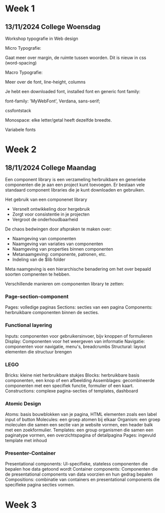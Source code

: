 # Week 1

## 13/11/2024 College Woensdag

Workshop typografie in Web design

Micro Typografie:

Gaat meer over margin, de ruimte tussen woorden. Dit is nieuw in css (word-spacing)

Macro Typografie:

Meer over de font, line-height, columns

Je hebt een downloaded font, installed font en generic font family:

font-family: 'MyWebFont', Verdana, sans-serif;

cssfontstack

Monospace: elke letter/getal heeft dezelfde breedte.

Variabele fonts 

# Week 2

## 18/11/2024 College Maandag

Een component library is een verzameling herbruikbare en generieke componenten die je aan een project kunt toevoegen. Er bestaan vele standaard component libraries die je kunt downloaden en gebruiken.

Het gebruik van een componenet library 
- Versnelt ontwikkeling door hergebruik
- Zorgt voor consistentie in je projecten
- Vergroot de onderhoudbaarheid


De chaos bedwingen door afspraken te maken over:

- Naamgeving van componenten
- Naamgeving van variaties van componenten
- Naamgeving van properties binnen componenten
- Metanaamgeving: componente, patronen, etc.
- Indeling van de $lib folder

Meta naamgeving is een hierarchische benadering om het over bepaald soorten compnenten te hebben. 

Verschillende manieren om componenten library te zetten:

### Page-section-component

Pages: volledige paginas
Sections: secties van een pagina
Components: herbruikbare componenten binnen de secties.

### Functional layering 

Inputs: componenten voor gebruikersinvoer, bijv knoppen of formulieren
Display: Componenten voor het weergeven van informatie
Navigatie: componenten voor navigatie, menu's, breadcrumbs 
Structural: layout elementen die structuur brengen

### LEGO

Bricks: kleine niet herbruikbare stukjes
Blocks: herbruikbare basis componenten, een knop of een afbeelding
Assemblages: gecombineerde componenten met een specifiek functie, formulier of een kaart.
Constructions: complexe pagina-secties of templates, dashboard

### Atomic Design

Atoms: basis bouwblokken van je pagina, HTML elementen zoals een label input of button
Molecules: een groep atomen bij elkaar
Organism: een groep moleculen die samen een sectie van je website vormen, een header balk met een zoekformulier.
Templates: een group organismen die samen een paginatype vormen, een overzichtspagina of detailpagina
Pages: ingevuld template met inhoud

### Presenter-Container

Presentational components: UI-specifieke, stateless componenten die bepalen hoe data getoond wordt
Container components: Componenten die de presentational components van data voorzien en hun gedrag bepalen
Compositions: combinatie van containers en presentational components die specifieke pagina secties vormen.

# Week 3
